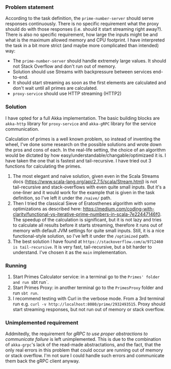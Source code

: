 ### Problem statement

According to the task definition, the `prime-number-server` should serve responses continuously.
There is no specific requirement what the proxy should do with those responses (i.e. should it start streaming right away?). There is also no specific requirement, how large the inputs might be and what is the maximum allowed memory and CPU footprint.
I have interpreted the task in a bit more strict (and maybe more complicated than intended) way:

* The `prime-number-server` should handle extremely large values. It should not Stack Overflow and don't run out of memory.
* Solution should use Streams with backpressure between services end-to-end.
* It should start streaming as soon as the first elements are calculated and don't wait until all primes are calculated.
* `proxy-service` should use HTTP streaming (HTTP2)

### Solution

I have opted for a full Akka implementation. The basic building blocks are `akka-http` library for `proxy-service` and `akka-gRPC` library for the service communication.

Calculation of primes is a well known problem, so instead of inventing the wheel, I've done some research on the possible solutions and wrote down the pros and cons of each. In the real-life setting, the choice of an algorithm would be dictated by how easy/understandable/changable/optimizaed it is. I have taken the one that is fastest and tail-recursive.
 I have tried out 3 functions for calculating the primes.

1. The most elegant and naive solution, given even in the Scala Streams docs (https://www.scala-lang.org/api/2.7.5/scala/Stream.html) is not tail-recursive and stack-overflows with even quite small inputs. But it's a one-liner and it would work for the example that is given in the task definition, so I've left it under the `/naive/` path.
2. Then I tried the classical Sieve of Eratosthenes algorithm with some optimizations as described here: https://medium.com/coding-with-clarity/functional-vs-iterative-prime-numbers-in-scala-7e22447146f0. The speedup of the calculation is significant, but it is not lazy and tries to calculate all results before it starts streaming, therefore it runs out of memory with default JVM settings for quite small inputs. Still, it is a nice functional-style solution, so I've left it under the `/optimized` path.
3. The best solution I have found at `https://stackoverflow.com/a/9712460 is tail-recursive`. It is very fast, tail-recursive, but a bit harder to understand. I've chosen it as the `main` implementation.


### Running

1. Start Primes Calculator service: in a terminal go to the `Primes' folder and run `sbt run`. 
2. Start Primes Proxy: in another terminal go to  the `PrimesProxy` folder and run `sbt run`.
3. I recommend testing with Curl in the verbose mode. From a 3rd terminal run e.g. `curl -v http://localhost:8080/prime/2932493515`. Proxy should start streaming responses, but not run out of memory or stack overflow.


### Unimplemented requirement

Addmitedly, the requirement for _gRPC to use proper abstractions to communicate failure_ is left unimplemented. This is due to the combination of `akka-grpc`'s lack of the read-made abstractations, and the fact, that the only real errors in this problem that could occur are running out of memory or stack overflow. I'm not sure I could handle such errors and communicate them back the gRPC client anyway.
